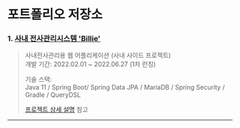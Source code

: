 # 포트폴리오 저장소

### 1. [사내 전사관리시스템 'Billie'](https://github.com/skysamer/billie-springboot/blob/master/README.md)
>사내전사관리용 웹 어플리케이션 (사내 사이드 프로젝트)  
>개발 기간: 2022.02.01 ~ 2022.06.27 (1차 런칭)  
>  
>기술 스택:  
>Java 11 / Spring Boot/ Spring Data JPA / MariaDB / Spring Security / Gradle / QueryDSL
>  
>[프로젝트 상세 설명](https://github.com/skysamer/billie-springboot/blob/master/README.md) 참고

---

